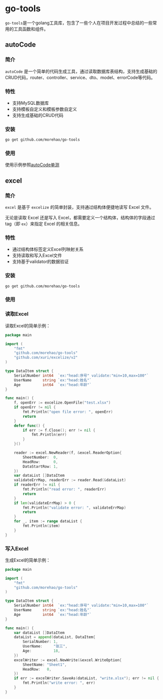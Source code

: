 # go-tools
`go-tools`是一个golang工具库，包含了一些个人在项目开发过程中总结的一些常用的工具函数和组件。

## autoCode

### 简介
`autoCode` 是一个简单的代码生成工具，通过读取数据库表结构，支持生成基础的CRUD代码，router、controller、service、dto、model、errorCode等代码。
### 特性
- 支持MySQL数据库
- 支持模板自定义和模板参数自定义
- 支持生成基础的CRUD代码

### 安装
```bash
go get github.com/morehao/go-tools
```
### 使用
使用示例参照[autoCode单测](codeGen/auto_code_test.go)

## excel

### 简介
`excel` 是基于 `excelize` 的简单封装，支持通过结构体便捷地读写 Excel 文件。

无论是读取 Excel 还是写入 Excel，都需要定义一个结构体，结构体的字段通过 tag（即 `ex`）来指定 Excel 的相关信息。

### 特性
- 通过结构体标签定义Excel列映射关系
- 支持读取和写入Excel文件
- 支持基于validator的数据验证

### 安装

```bash
go get github.com/morehao/go-tools
```
### 使用
### 读取Excel
读取Excel的简单示例：
```go 
package main

import (
	"fmt"
	"github.com/morehao/go-tools"
	"github.com/xuri/excelize/v2"
)

type DataItem struct {
	SerialNumber int64  `ex:"head:序号" validate:"min=10,max=100"`
	UserName     string `ex:"head:姓名"`
	Age          int64  `ex:"head:年龄"`
}

func main() {
	f, openErr := excelize.OpenFile("test.xlsx")
	if openErr != nil {
		fmt.Println("open file error: ", openErr)
		return
	}
	defer func() {
		if err := f.Close(); err != nil {
			fmt.Println(err)
		}
	}()

	reader := excel.NewReader(f, &excel.ReaderOption{
		SheetNumber:  0,
		HeadRow:      0,
		DataStartRow: 1,
	})
	var dataList []DataItem
	validateErrMap, readerErr := reader.Read(&dataList)
	if readerErr != nil {
		fmt.Println("read error: ", readerErr)
		return
	}
	if len(validateErrMap) > 0 {
		fmt.Println("validate error: ", validateErrMap)
		return
	}
	for _, item := range dataList {
		fmt.Println(item)
	}
}
```
### 写入Excel
生成Excel的简单示例：
```go
package main

import (
	"fmt"
	"github.com/morehao/go-tools"
)

type DataItem struct {
	SerialNumber int64  `ex:"head:序号" validate:"min=10,max=100"`
	UserName     string `ex:"head:姓名"`
	Age          int64  `ex:"head:年龄"`
}

func main() {
	var dataList []DataItem
	dataList = append(dataList, DataItem{
		SerialNumber: 1,
		UserName:     "张三",
		Age:          18,
	})
	excelWriter := excel.NewWrite(&excel.WriteOption{
		SheetName: "Sheet1",
		HeadRow:   0,
	})
	if err := excelWriter.SaveAs(dataList, "write.xlsx"); err != nil {
		fmt.Println("write error: ", err)
	}
}
```
